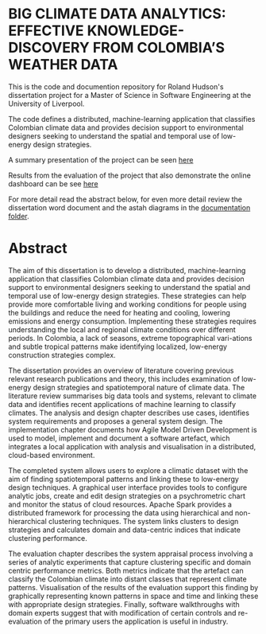 # BIG CLIMATE DATA ANALYTICS: EFFECTIVE KNOWLEDGE-DISCOVERY FROM COLOMBIA’S WEATHER DATA
This is the code and documention repository for Roland Hudson's dissertation project for a Master of Science in Software Engineering at the University of Liverpool.

The code defines a distributed, machine-learning application that classifies Colombian climate data and provides decision support to environmental designers seeking to understand the spatial and temporal use of low-energy design strategies.

A summary presentation of the project can be seen [here](https://docs.google.com/presentation/d/1QAY6ZUAJ5zlwWwdgNoAhxZlYenV0TnsVtp8n6fcSLdM/edit?usp=sharing)

Results from the evaluation of the project that also demonstrate the online dashboard can be see [here](http://lacunae.io/)

For more detail read the abstract below, for even more detail review the dissertation word document and the astah diagrams in the [documentation folder](../master/documentation).

# Abstract
The aim of this dissertation is to develop a distributed, machine-learning application that classifies Colombian climate data and provides decision support to environmental designers seeking to understand the spatial and temporal use of low-energy design strategies.  These strategies can help provide more comfortable living and working conditions for people using the buildings and reduce the need for heating and cooling, lowering emissions and energy consumption. Implementing these strategies requires understanding the local and regional climate conditions over different periods. In Colombia, a lack of seasons, extreme topographical vari-ations and subtle tropical patterns make identifying localized, low-energy construction strategies complex.

The dissertation provides an overview of literature covering previous relevant research publications and theory, this includes examination of low-energy design strategies and spatiotemporal nature of climate data. The literature review summarises big data tools and systems, relevant to climate data and identifies recent applications of machine learning to classify climates. The analysis and design chapter describes use cases, identifies system requirements and proposes a general system design. The implementation chapter documents how Agile Model Driven Development is used to model, implement and document a software artefact, which integrates a local application with analysis and visualisation in a distributed, cloud-based environment.

The completed system allows users to explore a climatic dataset with the aim of finding spatiotemporal patterns and linking these to low-energy design techniques. A graphical user interface provides tools to configure analytic jobs, create and edit design strategies on a psychrometric chart and monitor the status of cloud resources. Apache Spark provides a distributed framework for processing the data using hierarchical and non-hierarchical clustering techniques.  The system links clusters to design strategies and calculates domain and data-centric indices that indicate clustering performance. 

The evaluation chapter describes the system appraisal process involving a series of analytic experiments that capture clustering specific and domain centric performance metrics.  Both metrics indicate that the artefact can classify the Colombian climate into distant classes that represent climate patterns. Visualisation of the results of the evaluation support this finding by graphically representing known patterns in space and time and linking these with appropriate design strategies. Finally, software walkthroughs with domain experts suggest that with modification of certain controls and re-evaluation of the primary users the application is useful in industry.
